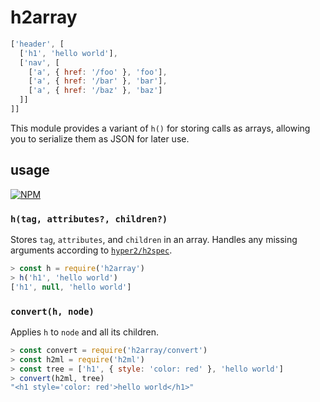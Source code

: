 # h2array
```js
['header', [
  ['h1', 'hello world'],
  ['nav', [
    ['a', { href: '/foo' }, 'foo'],
    ['a', { href: '/bar' }, 'bar'],
    ['a', { href: '/baz' }, 'baz']
  ]]
]]
```
This module provides a variant of `h()` for storing calls as arrays, allowing you to serialize them as JSON for later use.

## usage
[![NPM](https://nodei.co/npm/h2array.png?mini)](https://www.npmjs.com/package/h2array)

### `h(tag, attributes?, children?)`
Stores `tag`, `attributes`, and `children` in an array. Handles any missing arguments according to [`hyper2/h2spec`](https://github.com/hyper2/h2spec).
```js
> const h = require('h2array')
> h('h1', 'hello world')
['h1', null, 'hello world']
```

### `convert(h, node)`
Applies `h` to `node` and all its children.
```js
> const convert = require('h2array/convert')
> const h2ml = require('h2ml')
> const tree = ['h1', { style: 'color: red' }, 'hello world']
> convert(h2ml, tree)
"<h1 style='color: red'>hello world</h1>"
```
